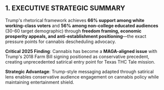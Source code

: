 ## 1. EXECUTIVE STRATEGIC SUMMARY

Trump's rhetorical framework achieves **66% support among white working-class voters** and **56% among non-college educated audiences** (30-60 target demographic) through **freedom framing, economic prosperity appeals, and anti-establishment positioning**—the exact pressure points for cannabis descheduling advocacy.

**Critical 2025 Finding**: Cannabis has become a **MAGA-aligned issue** with Trump's 2018 Farm Bill signing positioned as conservative precedent, creating unprecedented satirical entry point for Texas THC Tale mission.

**Strategic Advantage**: Trump-style messaging adapted through satirical lens enables conservative audience engagement on cannabis policy while maintaining entertainment shield.
